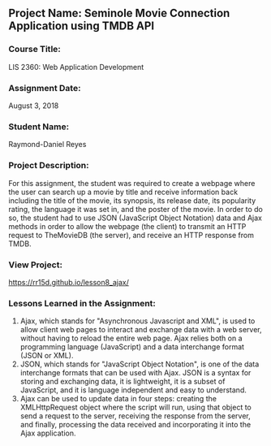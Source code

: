 ## Project Name:  Seminole Movie Connection Application using TMDB API

### Course Title:
LIS 2360:  Web Application Development

### Assignment Date:  
August 3, 2018

### Student Name:  
Raymond-Daniel Reyes

### Project Description:
For this assignment, the student was required to create a webpage where the user can search up a movie by title and receive information back including the title of the movie, its synopsis, its release date, its popularity rating, the language it was set in, and the poster of the movie.  In order to do so, the student had to use JSON (JavaScript Object Notation) data and Ajax methods in order to allow the webpage (the client) to transmit an HTTP request to TheMovieDB (the server), and receive an HTTP response from TMDB.

### View Project:
https://rr15d.github.io/lesson8_ajax/

### Lessons Learned in the Assignment:
1. Ajax, which stands for "Asynchronous Javascript and XML", is used to allow client web pages to interact and exchange data with a web server, without having to reload the entire web page.  Ajax relies both on a programming language (JavaScript) and a data interchange format (JSON or XML).
2. JSON, which stands for "JavaScript Object Notation", is one of the data interchange formats that can be used with Ajax.  JSON is a syntax for storing and exchanging data, it is lightweight, it is a subset of JavaScript, and it is language independent and easy to understand.
3. Ajax can be used to update data in four steps: creating the XMLHttpRequest object where the script will run, using that object to send a request to the server, receiving the response from the server, and finally, processing the data received and incorporating it into the Ajax application.
